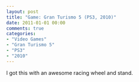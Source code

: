 ```yaml
---
layout: post
title: "Game: Gran Turismo 5 (PS3, 2010)"
date: 2011-01-01 00:00
comments: true
categories:
- "Video Games"
- "Gran Turismo 5"
- "PS3"
- "2010"
---
```


I got this with an awesome racing wheel and stand.
